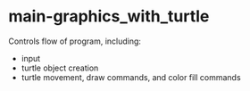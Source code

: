 # main-graphics_with_turtle

Controls flow of program, including:
- input
- turtle object creation
- turtle movement, draw commands, and color fill commands
